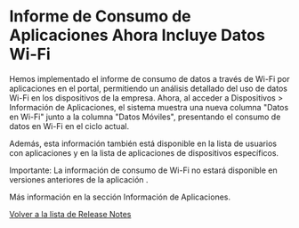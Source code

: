 # Informe de Consumo de Aplicaciones Ahora Incluye Datos Wi-Fi

Hemos implementado el informe de consumo de datos a través de Wi-Fi por aplicaciones en el portal, permitiendo un análisis detallado del uso de datos Wi-Fi en los dispositivos de la empresa. Ahora, al acceder a Dispositivos > Información de Aplicaciones, el sistema muestra una nueva columna "Datos en Wi-Fi" junto a la columna "Datos Móviles", presentando el consumo de datos en Wi-Fi en el ciclo actual.

Además, esta información también está disponible en la lista de usuarios con aplicaciones y en la lista de aplicaciones de dispositivos específicos.

Importante: La información de consumo de Wi-Fi no estará disponible en versiones anteriores de la aplicación .

Más información en la sección Información de Aplicaciones.

[Volver a la lista de Release Notes](./)
